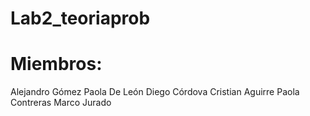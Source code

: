 # Lab2_teoriaprob

# Miembros:
Alejandro Gómez
Paola De León
Diego Córdova
Cristian Aguirre
Paola Contreras
Marco Jurado
